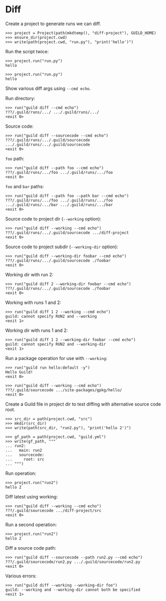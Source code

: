 # Diff

Create a project to generate runs we can diff.

    >>> project = Project(path(mkdtemp(), "diff-project"), GUILD_HOME)
    >>> ensure_dir(project.cwd)
    >>> write(path(project.cwd, "run.py"), "print('hello')")

Run the script twice:

    >>> project.run("run.py")
    hello

    >>> project.run("run.py")
    hello

Show various diff args using `--cmd echo`.

Run directory:

    >>> run("guild diff --cmd echo")
    ???/.guild/runs/.../ .../.guild/runs/.../
    <exit 0>

Source code:

    >>> run("guild diff --sourcecode --cmd echo")
    ???/.guild/runs/.../.guild/sourcecode .../.guild/runs/.../.guild/sourcecode
    <exit 0>

`foo` path:

    >>> run("guild diff --path foo --cmd echo")
    ???/.guild/runs/.../foo .../.guild/runs/.../foo
    <exit 0>

`foo` and `bar` paths:

    >>> run("guild diff --path foo --path bar --cmd echo")
    ???/.guild/runs/.../foo .../.guild/runs/.../foo
    .../.guild/runs/.../bar .../.guild/runs/.../bar
    <exit 0>

Source code to project dir (`--working` option):

    >>> run("guild diff --working --cmd echo")
    ???/.guild/runs/.../.guild/sourcecode .../diff-project
    <exit 0>

Source code to project subdir (`--working-dir` option):

    >>> run("guild diff --working-dir foobar --cmd echo")
    ???/.guild/runs/.../.guild/sourcecode ./foobar
    <exit 0>

Working dir with run 2:

    >>> run("guild diff 2 --working-dir foobar --cmd echo")
    ???/.guild/runs/.../.guild/sourcecode ./foobar
    <exit 0>

Working with runs 1 and 2:

    >>> run("guild diff 1 2 --working --cmd echo")
    guild: cannot specify RUN2 and --working
    <exit 1>

Working dir with runs 1 and 2:

    >>> run("guild diff 1 2 --working-dir foobar --cmd echo")
    guild: cannot specify RUN2 and --working-dir
    <exit 1>

Run a package operation for use with `--working`:

    >>> run("guild run hello:default -y")
    Hello Guild!
    <exit 0>

    >>> run("guild diff --working --cmd echo")
    ???/.guild/sourcecode .../site-packages/gpkg/hello/
    <exit 0>

Create a Guild file in project dir to test diffing with alternative
source code root.

    >>> src_dir = path(project.cwd, "src")
    >>> mkdir(src_dir)
    >>> write(path(src_dir, "run2.py"), "print('hello 2')")

    >>> gf_path = path(project.cwd, "guild.yml")
    >>> write(gf_path, """
    ... run2:
    ...   main: run2
    ...   sourcecode:
    ...     root: src
    ... """)

Run operation:

    >>> project.run("run2")
    hello 2

Diff latest using working:

    >>> run("guild diff --working --cmd echo")
    ???/.guild/sourcecode .../diff-project/src
    <exit 0>

Run a second operation:

    >>> project.run("run2")
    hello 2

Diff a source code path:

    >>> run("guild diff --sourcecode --path run2.py --cmd echo")
    ???/.guild/sourcecode/run2.py .../.guild/sourcecode/run2.py
    <exit 0>

Various errors:

    >>> run("guild diff --working --working-dir foo")
    guild: --working and --working-dir cannot both be specified
    <exit 1>
